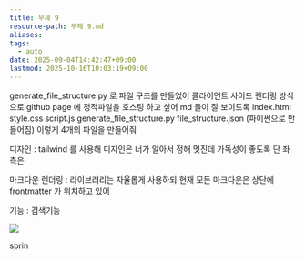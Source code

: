 ```yaml
---
title: 무제 9
resource-path: 무제 9.md
aliases:
tags:
  - auto
date: 2025-09-04T14:42:47+09:00
lastmod: 2025-10-16T10:03:19+09:00
---
```

generate_file_structure.py 로 파일 구조를 만들었어
클라이언트 사이드 렌더링 방식으로 github page 에 정적파일을 호스팅 하고 싶어 md 들이 잘 보이도록
index.html
style.css
script.js
generate_file_structure.py
file_structure.json (파이썬으로 만들어짐)
이렇게 4개의 파일을 만들어줘 


디자인 : 
tailwind 를 사용해
디자인은 너가 알아서 정해 멋진데 가독성이 좋도록
단 좌측은 

마크다운 렌더링 : 라이브러리는 자율롭게 사용하되 현재 모든 마크다운은 상단에 frontmatter 가 위치하고 있어


기능 : 검색기능

![](./08.media/20250904205237-1756986757479-54440603450_63aa8ff4b7_o.jpg)





sprin
